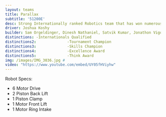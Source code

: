 ```yaml
---
layout: teams
title: Parallax
subtitle: '51200E'
desc: Strong Internationally ranked Robotics team that has won numerous awards including best Programming at State.
driver: Joshua Koshy
builder: Sam Orgeldinger, Dinesh Nathaniel, Satvik Kumar, Jonathon Vigo, Prakul Sheridar
distinctions: -Internationals Qualified
distinctions2:              -Tournament Champion
distinctions3:              -Skills Champion
distinctions4:              -Excellence Award
distinctions5:              -Think Award
img: /images/IMG_3036.jpg #
video: "https://www.youtube.com/embed/UY05fHViyhw" 
---
```

Robot Specs:
- 6 Motor Drive
- 2 Piston Back Lift
- 1 Piston Clamp
- 1 Motor Front Lift
- 1 Motor Ring Intake
